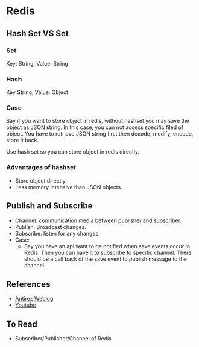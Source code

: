 # Redis


## Hash Set VS Set

### Set
Key: String, Value: String

### Hash
Key String, Value: Object

### Case
Say if you want to store object in redis, without hashset you may save the object as JSON string. In this case, you can not access specific filed of object. You have to retrieve JSON string first then decode, modify, encode, store it back.

Use hash set so you can store object in redis directly.

### Advantages of hashset
* Store object directly
* Less memory intensive than JSON objects.

## Publish and Subscribe
* Channel: communication media between publisher and subscriber.
* Publish: Broadcast changes.
* Subscribe: listen for any changes.
* Case:
  * Say you have an api want to be notified when save events occur in Redis. Then you can have it to subscribe to specific channel. There should be a call back of the save event to publish message to the channel.  

## References
* [Antirez Weblog](http://oldblog.antirez.com/post/redis-weekly-update-1.html)
* [Youtube](https://www.youtube.com/watch?v=33N1mgiRYK0)

## To Read
* Subscriber/Publisher/Channel of Redis

